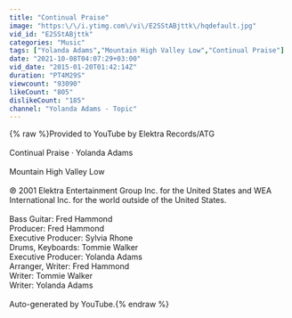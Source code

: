 ```yaml
---
title: "Continual Praise"
image: "https:\/\/i.ytimg.com\/vi\/E2SStABjttk\/hqdefault.jpg"
vid_id: "E2SStABjttk"
categories: "Music"
tags: ["Yolanda Adams","Mountain High Valley Low","Continual Praise"]
date: "2021-10-08T04:07:29+03:00"
vid_date: "2015-01-20T01:42:14Z"
duration: "PT4M29S"
viewcount: "93090"
likeCount: "805"
dislikeCount: "185"
channel: "Yolanda Adams - Topic"
---
```

{% raw %}Provided to YouTube by Elektra Records/ATG<br /><br />Continual Praise · Yolanda Adams<br /><br />Mountain High Valley Low<br /><br />℗ 2001 Elektra Entertainment Group Inc. for the United States and WEA International Inc. for the world outside of the United States.<br /><br />Bass  Guitar: Fred Hammond<br />Producer: Fred Hammond<br />Executive  Producer: Sylvia Rhone<br />Drums, Keyboards: Tommie Walker<br />Executive  Producer: Yolanda Adams<br />Arranger, Writer: Fred Hammond<br />Writer: Tommie Walker<br />Writer: Yolanda Adams<br /><br />Auto-generated by YouTube.{% endraw %}
